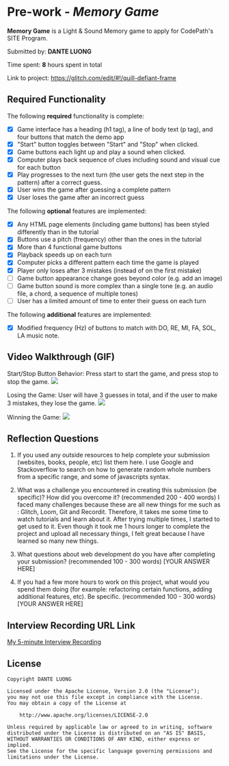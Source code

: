 # Pre-work - *Memory Game*

**Memory Game** is a Light & Sound Memory game to apply for CodePath's SITE Program. 

Submitted by: **DANTE LUONG**

Time spent: **8** hours spent in total

Link to project: https://glitch.com/edit/#!/quill-defiant-frame

## Required Functionality

The following **required** functionality is complete:

* [x] Game interface has a heading (h1 tag), a line of body text (p tag), and four buttons that match the demo app
* [x] "Start" button toggles between "Start" and "Stop" when clicked. 
* [x] Game buttons each light up and play a sound when clicked. 
* [x] Computer plays back sequence of clues including sound and visual cue for each button
* [x] Play progresses to the next turn (the user gets the next step in the pattern) after a correct guess. 
* [x] User wins the game after guessing a complete pattern
* [x] User loses the game after an incorrect guess

The following **optional** features are implemented:

* [x] Any HTML page elements (including game buttons) has been styled differently than in the tutorial
* [x] Buttons use a pitch (frequency) other than the ones in the tutorial
* [x] More than 4 functional game buttons
* [x] Playback speeds up on each turn
* [x] Computer picks a different pattern each time the game is played
* [x] Player only loses after 3 mistakes (instead of on the first mistake)
* [ ] Game button appearance change goes beyond color (e.g. add an image)
* [ ] Game button sound is more complex than a single tone (e.g. an audio file, a chord, a sequence of multiple tones)
* [ ] User has a limited amount of time to enter their guess on each turn

The following **additional** features are implemented:

- [x] Modified frequency (Hz) of buttons to match with DO, RE, MI, FA, SOL, LA music note.

## Video Walkthrough (GIF)

Start/Stop Button Behavior: Press start to start the game, and press stop to stop the game.
![](http://g.recordit.co/Mj3e9ltXbm.gif)

Losing the Game: User will have 3 guesses in total, and if the user to make 3 mistakes, they lose the game.
![](http://g.recordit.co/FWLa4K66Al.gif)

Winning the Game:
![](http://g.recordit.co/7H0JIlP3n3.gif)

## Reflection Questions
1. If you used any outside resources to help complete your submission (websites, books, people, etc) list them here. 
I use Google and Stackoverflow to search on how to generate random whole numbers from a specific range, and some of javascripts syntax. 

2. What was a challenge you encountered in creating this submission (be specific)? How did you overcome it? (recommended 200 - 400 words) 
I faced many challenges because these are all new things for me such as : Glitch, Loom, Git and Recordit. Therefore, it takes me some time to watch tutorials and learn about it. After trying multiple times, I started to get used to it. Even though it took me 1 hours longer to complete the project and upload all necessary things, I felt great because I have learned so many new things.

3. What questions about web development do you have after completing your submission? (recommended 100 - 300 words) 
[YOUR ANSWER HERE]

4. If you had a few more hours to work on this project, what would you spend them doing (for example: refactoring certain functions, adding additional features, etc). Be specific. (recommended 100 - 300 words) 
[YOUR ANSWER HERE]



## Interview Recording URL Link

[My 5-minute Interview Recording](your-link-here)


## License

    Copyright DANTE LUONG

    Licensed under the Apache License, Version 2.0 (the "License");
    you may not use this file except in compliance with the License.
    You may obtain a copy of the License at

        http://www.apache.org/licenses/LICENSE-2.0

    Unless required by applicable law or agreed to in writing, software
    distributed under the License is distributed on an "AS IS" BASIS,
    WITHOUT WARRANTIES OR CONDITIONS OF ANY KIND, either express or implied.
    See the License for the specific language governing permissions and
    limitations under the License.